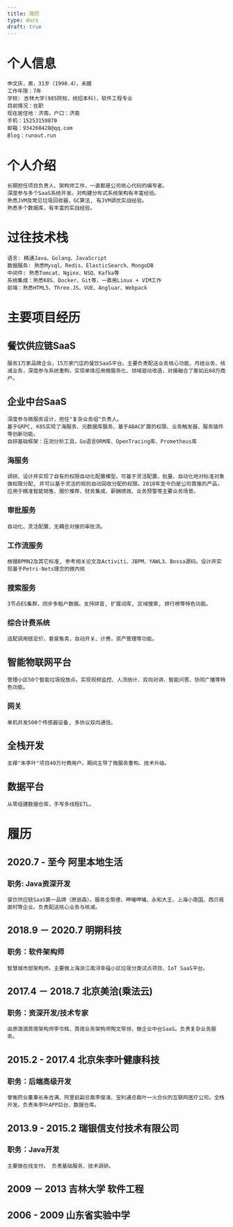 ```yaml
---
title: 简历
type: docs
draft: true
---
```


# 个人信息
    申文庆，男，31岁（1990.4），未婚
    工作年限：7年
    学校: 吉林大学(985院校，统招本科)，软件工程专业
    目前情况：在职
    现在居住地：济南，户口：济南
    手机：15253159870
    邮箱：934260428@qq.com
    Blog：runout.run

# 个人介绍
    长期担任项目负责人、架构师工作，一直都是公司核心代码的编写者。
    深度参与多个SaaS系统开发。对构建分布式系统架构有丰富经验。
    熟悉JVM及常见垃圾回收器，GC算法, 有JVM调优实战经验。
    熟悉多个数据库，有丰富的实战经验。
# 过往技术栈
    语言: 精通Java、Golang、JavaScript
    数据服务: 熟悉Mysql、Redis、ElasticSearch、MongoDB
    中间件: 熟悉Tomcat、Nginx、NSQ、Kafka等
    系统集成：熟悉K8S、Docker、Git等，一直用Linux + VIM工作
    前端：熟悉HTML5、Three.JS、VUE、Angluar、Webpack

# 主要项目经历
## 餐饮供应链SaaS
    服务1万家品牌企业，15万家门店的餐饮SaaS平台。主要负责配送业务核心功能、月结业务、核减业务，深度参与系统重构，实现单体应用微服务化、领域驱动改造，对接融合了客如云60万商户。
## 企业中台SaaS
    深度参与微服务设计，担任"复杂业务组"负责人。
    基于GRPC, K8S实现了海服务、元数据库服务、基于ABAC扩展的权限、业务触发器、服务插件等创新功能。
    自研基础框架：压测分析工具，Go语言ORM库、OpenTracing库、Prometheus库
### 海服务
    调研、设计并实现了自有的权限自动化配置模型。可基于灵活配置，批量、自动化地对标准对象做权限分配, 并可以基于灵活的规则自动回收分配的权限。2018年至今仍是公司首推的产品，应用于精准智能销售、报价推荐、财务集成、薪酬绩效、业务预警等主要业务场景。 
### 审批服务
    自动化、灵活配置、无耦合对接的审批流。
### 工作流服务
    根据BPMN2及其它标准, 参考相关论文及Activiti、JBPM、YAWL3、Bossa源码。设计并实现基于Petri-Nets理念的微内核
### 搜索服务
    3节点ES集群，同步多租户数据。支持拼音, 扩展词库, 区域搜索, 排行榜等特色功能。
### 综合计费系统
    适配调用链定价，套餐售卖，自动开关、计费，资产管理等功能。
## 智能物联网平台
    管理小区50个智能垃圾投放点。实现视频监控、人流统计、双向对讲、智能问答、协同广播等特色功能。
### 网关
    单机并发500个传感器设备, 多协议双向通信。
## 全栈开发
    支撑"朱李叶"项目40万付费用户。期间主导了微服务重构、技术升级。
## 数据平台
    从零组建数据仓库，手写多线程ETL。

# 履历
## 2020.7 - 至今 阿里本地生活
### 职务: Java资深开发
    餐饮供应链SaaS第一品牌（原辰森）。服务全聚德、呷哺呷哺、永和大王、上海小南国、西贝莜面村等企业。负责配送核心业务与核减。

## 2018.9 － 2020.7 明朔科技
### 职务：软件架构师
    智慧城市部架构师。主要做上海浙江南浔幸福小区垃圾分类试点项目、IoT SaaS平台。

## 2017.4 － 2018.7 北京美洽(乘法云)
### 职务：资深开发/技术专家
    由原滴滴首席架构师李令辉、首席业务架构师陶文带领，做企业中台SaaS。负责复杂业务服务。
    
## 2015.2 - 2017.4 北京朱李叶健康科技
### 职务：后端高级开发
    誉衡药业董事长朱吉满、阿里前副总裁李俊凌、宝利通总裁叶一火合伙的互联网医疗公司。全栈开发。负责朱李叶APP后台、数据仓库。

## 2013.9 - 2015.2 瑞银信支付技术有限公司
### 职务：Java开发
    主要做在线支付。 负责基础服务、技术调研。

## 2009 － 2013 吉林大学 软件工程

## 2006 - 2009 山东省实验中学
